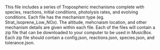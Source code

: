 This file includes a series of Tropospheric mechanisms complete with species, reactions, initial conditions, photolysis rates, and evolving conditions. Each file has the mechanism type (eg. Strat_Isoprene_Low_NOx). The altitude, mehcnaism location, and other mechanism details are given within each file. Each of the files will contain a zip file that can be downloaded to your computer to be used in MusicBox. Each zip file should contain a config.json, reactions.json, species.json, and tolerance.json.
